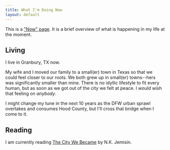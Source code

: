 ```yaml
---
title: What I'm Doing Now
layout: default
---
```


This is a ["Now" page](https://sive.rs/nowff). It is a brief overview of what
is happening in my life at the moment.

Living
------
I live in Granbury, TX now.

My wife and I moved our family to a small(er) town in Texas so that we could
feel closer to our roots. We both grew up in small(er) towns--hers was
significantly smaller than mine. There is no idyllic lifestyle to fit every
human, but as soon as we got out of the city we felt at peace. I _would_ wish
that feeling on _anybody_.

I might change my tune in the next 10 years as the DFW urban sprawl overtakes
and consumes Hood County, but I'll cross that bridge when I come to it.

Reading
-------
I am currently reading [The City We Became](http://nkjemisin.com/books/the-city-we-became/)
by N.K. Jemisin.
